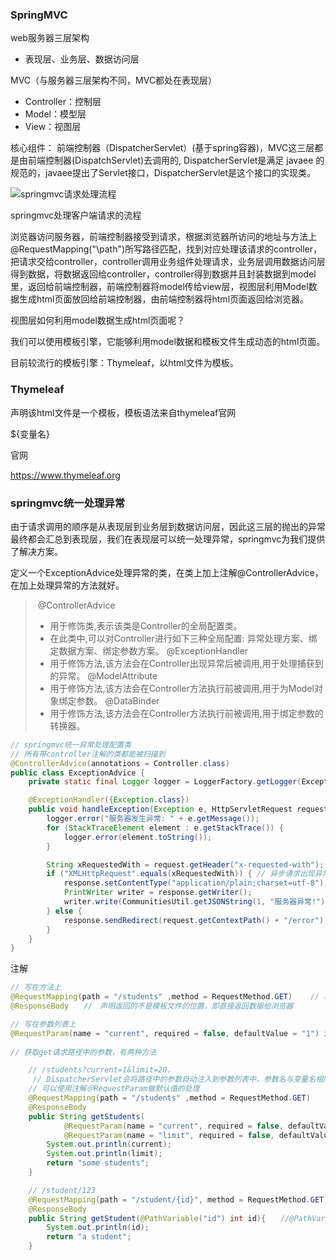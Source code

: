 ### SpringMVC

web服务器三层架构

 - 表现层、业务层、数据访问层

MVC（与服务器三层架构不同，MVC都处在表现层）

- Controller：控制层
- Model：模型层
- View：视图层

核心组件： 前端控制器（DispatcherServlet）(基于spring容器)，MVC这三层都是由前端控制器(DispatchServlet)去调用的, DispatcherServlet是满足 javaee 的规范的，javaee提出了Servlet接口，DispatcherServlet是这个接口的实现类。

![springmvc请求处理流程](https://gitee.com/Krains/FigureBed/raw/master/img/springmvc%E8%AF%B7%E6%B1%82%E5%A4%84%E7%90%86%E6%B5%81%E7%A8%8B.png)

springmvc处理客户端请求的流程

浏览器访问服务器，前端控制器接受到请求，根据浏览器所访问的地址与方法上@RequestMapping("\path")所写路径匹配，找到对应处理该请求的controller，把请求交给controller，controller调用业务组件处理请求，业务层调用数据访问层得到数据，将数据返回给controller，controller得到数据并且封装数据到model里，返回给前端控制器，前端控制器将model传给view层，视图层利用Model数据生成html页面放回给前端控制器，由前端控制器将html页面返回给浏览器。

视图层如何利用model数据生成html页面呢？

我们可以使用模板引擎，它能够利用model数据和模板文件生成动态的html页面。

目前较流行的模板引擎：Thymeleaf，以html文件为模板。

### Thymeleaf

<html lang="en" xmlns:th="http://www.thymeleaf.org">

声明该html文件是一个模板，模板语法来自thymeleaf官网

${变量名}

官网

https://www.thymeleaf.org

### springmvc统一处理异常

由于请求调用的顺序是从表现层到业务层到数据访问层，因此这三层的抛出的异常最终都会汇总到表现层，我们在表现层可以统一处理异常，springmvc为我们提供了解决方案。

定义一个ExceptionAdvice处理异常的类，在类上加上注解@ControllerAdvice，在加上处理异常的方法就好。

> ​        @ControllerAdvice
>
> - 用于修饰类,表示该类是Controller的全局配置类。
> - 在此类中,可以对Controller进行如下三种全局配置:
>   异常处理方案、绑定数据方案、绑定参数方案。
>   @ExceptionHandler
> - 用于修饰方法,该方法会在Controller出现异常后被调用,用于处理捕获到的异常。
>   @ModelAttribute
> - 用于修饰方法,该方法会在Controller方法执行前被调用,用于为Model对象绑定参数。
>   @DataBinder
> - 用于修饰方法,该方法会在Controller方法执行前被调用,用于绑定参数的转换器。

```java
// springmvc统一异常处理配置类
// 所有带controller注解的类都能被扫描到
@ControllerAdvice(annotations = Controller.class)
public class ExceptionAdvice {
    private static final Logger logger = LoggerFactory.getLogger(ExceptionAdvice.class);

    @ExceptionHandler({Exception.class})
    public void handleException(Exception e, HttpServletRequest request, HttpServletResponse response) throws IOException {
        logger.error("服务器发生异常: " + e.getMessage());
        for (StackTraceElement element : e.getStackTrace()) {
            logger.error(element.toString());
        }

        String xRequestedWith = request.getHeader("x-requested-with");
        if ("XMLHttpRequest".equals(xRequestedWith)) { // 异步请求出现异常时
            response.setContentType("application/plain;charset=utf-8");
            PrintWriter writer = response.getWriter();
            writer.write(CommunitiesUtil.getJSONString(1, "服务器异常!"));
        } else {
            response.sendRedirect(request.getContextPath() + "/error");
        }
    }
}
```

注解

```java
// 写在方法上
@RequestMapping(path = "/students" ,method = RequestMethod.GET)    // 将请求路径与方法绑定，
@ResponseBody　　//　声明返回的不是模板文件的位置，即直接返回数据给浏览器

// 写在参数列表上
@RequestParam(name = "current", required = false, defaultValue = "1") int current
    
// 获取get请求路径中的参数，有两种方法

    // /students?current=1&limit=20，
     // DispatcherServlet会将路径中的参数自动注入到参数列表中，参数名与变量名相同，
    // 可以使用注解＠RequestParam做默认值的处理
    @RequestMapping(path = "/students" ,method = RequestMethod.GET)
    @ResponseBody
    public String getStudents(
            @RequestParam(name = "current", required = false, defaultValue = "1") int current,
            @RequestParam(name = "limit", required = false, defaultValue = "1") int limit){
        System.out.println(current);
        System.out.println(limit);
        return "some students";
    }

	// /student/123
    @RequestMapping(path = "/student/{id}", method = RequestMethod.GET)
    @ResponseBody
    public String getStudent(@PathVariable("id") int id){　　//@PathVariable能够获取路径中的id，即123
        System.out.println(id);
        return "a student";
    }
```